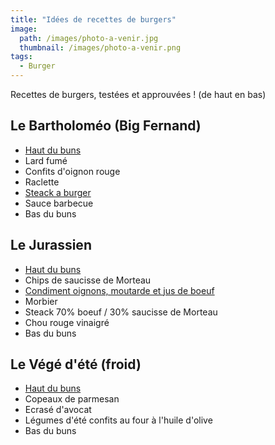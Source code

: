 ```yaml
---
title: "Idées de recettes de burgers"
image: 
  path: /images/photo-a-venir.jpg
  thumbnail: /images/photo-a-venir.png
tags:
  - Burger
---
```


Recettes de burgers, testées et approuvées !
(de haut en bas)

## Le Bartholoméo (Big Fernand)

* [Haut du buns](https://iambarty.github.io/recipes/buns-a-burger/)
* Lard fumé
* Confits d'oignon rouge
* Raclette
* [Steack a burger](https://iambarty.github.io/recipes/steacks-a-burger/)
* Sauce barbecue
* Bas du buns

## Le Jurassien

* [Haut du buns](https://iambarty.github.io/recipes/buns-a-burger/)
* Chips de saucisse de Morteau
* [Condiment oignons, moutarde et jus de boeuf](https://iambarty.github.io/recipes/condiment-oignons-moutarde-boeuf/)
* Morbier
* Steack 70% boeuf / 30% saucisse de Morteau 
* Chou rouge vinaigré
* Bas du buns

## Le Végé d'été (froid)

* [Haut du buns](https://iambarty.github.io/recipes/buns-a-burger/)
* Copeaux de parmesan
* Ecrasé d'avocat
* Légumes d'été confits au four à l'huile d'olive
* Bas du buns